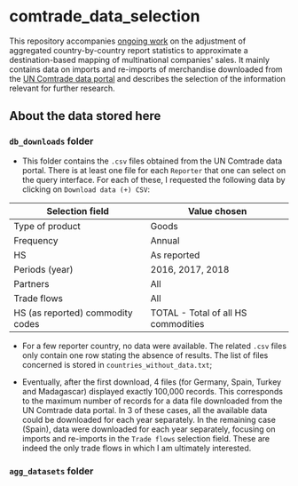 # comtrade_data_selection

This repository accompanies [ongoing work](https://github.com/pechouc/destination-based-sales) on the adjustment of aggregated country-by-country report statistics to approximate a destination-based mapping of multinational companies' sales. It mainly contains data on imports and re-imports of merchandise downloaded from the [UN Comtrade data portal](https://comtrade.un.org/data/) and describes the selection of the information relevant for further research.

## About the data stored here

### `db_downloads` folder

- This folder contains the `.csv` files obtained from the UN Comtrade data portal. There is at least one file for each `Reporter` that one can select on the query interface. For each of these, I requested the following data by clicking on `Download data (+) CSV`: 

| Selection field | Value chosen |
| --- | --- |
| Type of product | Goods |
| Frequency | Annual |
| HS | As reported |
| Periods (year) | 2016, 2017, 2018 |
| Partners | All |
| Trade flows | All |
| HS (as reported) commodity codes | TOTAL - Total of all HS commodities |

- For a few reporter country, no data were available. The related `.csv` files only contain one row stating the absence of results. The list of files concerned is stored in `countries_without_data.txt`;

- Eventually, after the first download, 4 files (for Germany, Spain, Turkey and Madagascar) displayed exactly 100,000 records. This corresponds to the maximum number of records for a data file downloaded from the UN Comtrade data portal. In 3 of these cases, all the available data could be downloaded for each year separately. In the remaining case (Spain), data were downloaded for each year separately, focusing on imports and re-imports in the `Trade flows` selection field. These are indeed the only trade flows in which I am ultimately interested.

### `agg_datasets` folder






